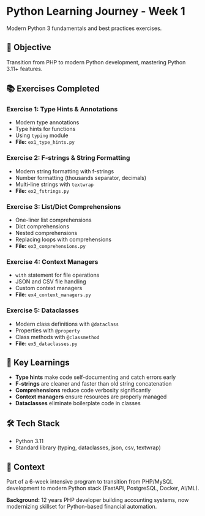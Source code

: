 # Python Learning Journey - Week 1

Modern Python 3 fundamentals and best practices exercises.

## 🎯 Objective
Transition from PHP to modern Python development, mastering Python 3.11+ features.

## 📚 Exercises Completed

### Exercise 1: Type Hints & Annotations
- Modern type annotations
- Type hints for functions
- Using `typing` module
- **File:** `ex1_type_hints.py`

### Exercise 2: F-strings & String Formatting
- Modern string formatting with f-strings
- Number formatting (thousands separator, decimals)
- Multi-line strings with `textwrap`
- **File:** `ex2_fstrings.py`

### Exercise 3: List/Dict Comprehensions
- One-liner list comprehensions
- Dict comprehensions
- Nested comprehensions
- Replacing loops with comprehensions
- **File:** `ex3_comprehensions.py`

### Exercise 4: Context Managers
- `with` statement for file operations
- JSON and CSV file handling
- Custom context managers
- **File:** `ex4_context_managers.py`

### Exercise 5: Dataclasses
- Modern class definitions with `@dataclass`
- Properties with `@property`
- Class methods with `@classmethod`
- **File:** `ex5_dataclasses.py`

## 🔑 Key Learnings

- **Type hints** make code self-documenting and catch errors early
- **F-strings** are cleaner and faster than old string concatenation
- **Comprehensions** reduce code verbosity significantly
- **Context managers** ensure resources are properly managed
- **Dataclasses** eliminate boilerplate code in classes

## 🛠 Tech Stack

- Python 3.11
- Standard library (typing, dataclasses, json, csv, textwrap)

## 📖 Context

Part of a 6-week intensive program to transition from PHP/MySQL development to modern Python stack (FastAPI, PostgreSQL, Docker, AI/ML).

**Background:** 12 years PHP developer building accounting systems, now modernizing skillset for Python-based financial automation.